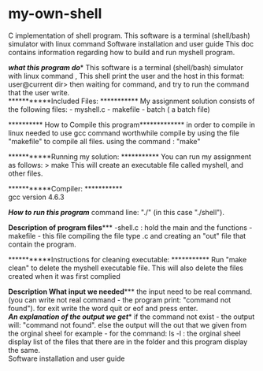 # my-own-shell
C implementation of  shell program. This software is a terminal (shell/bash) simulator with linux command 
                          Software installation and user guide 
     This doc contains information regarding how to build and run myshell program. 
 
 ***********what this program do************ 
This software is a terminal (shell/bash) simulator with linux command ,
This shell print the user and the host in this format: user@current dir> then waiting for command, and try to run the command that the user write.  
 ***********Included Files: *********** 
My assignment solution consists of the following files:  - myshell.c  - makefile - batch ( a batch file)  

********** How to Compile this program************* 
in order to compile in linux needed to use gcc command worthwhile compile by using the file "makefile" to compile all files. using the command : "make"  

 ***********Running my solution: *********** 
 You can run my assignment as follows:  > make This will create an executable file called myshell, and other files. 
 
 ***********Compiler: ***********   
gcc version 4.6.3  
                  
 
 ***********How to run this program*********** 
command line: "./<the name of the file that the makefile created>" (in this case "./shell"). 


 **********Description of program files************* 
-shell.c : hold the main and the functions  -makefile - this file compiling the file type .c and creating an "out" file that contain the program.   


***********Instructions for cleaning executable: *********** 
Run "make clean" to delete the myshell executable file. This will also delete the files created when it was first complied   



**********Description What input we needed************* 
the input need to be real command.  (you can write not real command - the program print: "command not found").  for exit write the word quit or eof and press enter.   
***********An explanation of the output we get************ 
if the command not exist - the output will: "command not found".  else the output will the out that we given from the orginal sheel  for example - for the command: ls -l :   the orginal sheel display list of the files that there are in the folder  and this program display the same.  
                          Software installation and user guide 
   

